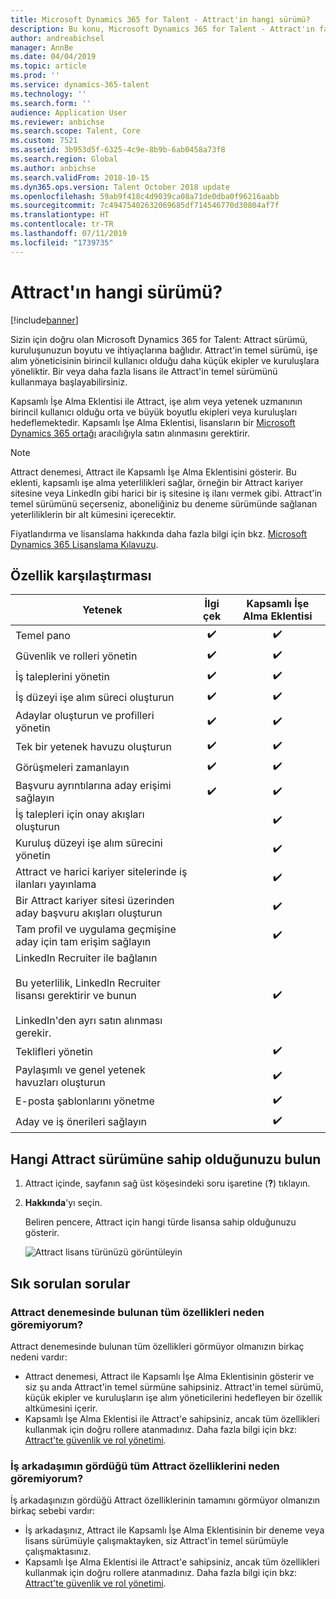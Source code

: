 ```yaml
---
title: Microsoft Dynamics 365 for Talent - Attract'in hangi sürümü?
description: Bu konu, Microsoft Dynamics 365 for Talent - Attract'ın farklı sürümlerindeki yeterlilikler hakkında bilgi sağlar.
author: andreabichsel
manager: AnnBe
ms.date: 04/04/2019
ms.topic: article
ms.prod: ''
ms.service: dynamics-365-talent
ms.technology: ''
ms.search.form: ''
audience: Application User
ms.reviewer: anbichse
ms.search.scope: Talent, Core
ms.custom: 7521
ms.assetid: 3b953d5f-6325-4c9e-8b9b-6ab0458a73f8
ms.search.region: Global
ms.author: anbichse
ms.search.validFrom: 2018-10-15
ms.dyn365.ops.version: Talent October 2018 update
ms.openlocfilehash: 59ab9f418c4d9039ca08a71de0dba0f96216aabb
ms.sourcegitcommit: 7c49475402632069685df714546770d30804af7f
ms.translationtype: HT
ms.contentlocale: tr-TR
ms.lasthandoff: 07/11/2019
ms.locfileid: "1739735"
---
```

# <a name="which-version-of-attract"></a>Attract'ın hangi sürümü?

[!include[banner](../includes/banner.md)]

Sizin için doğru olan Microsoft Dynamics 365 for Talent: Attract sürümü, kuruluşunuzun boyutu ve ihtiyaçlarına bağlıdır. Attract'in temel sürümü, işe alım yöneticisinin birincil kullanıcı olduğu daha küçük ekipler ve kuruluşlara yöneliktir. Bir veya daha fazla lisans ile Attract'in temel sürümünü kullanmaya başlayabilirsiniz.

Kapsamlı İşe Alma Eklentisi ile Attract, işe alım veya yetenek uzmanının birincil kullanıcı olduğu orta ve büyük boyutlu ekipleri veya kuruluşları hedeflemektedir. Kapsamlı İşe Alma Eklentisi, lisansların bir [Microsoft Dynamics 365 ortağı](https://dynamics.microsoft.com/partners/find-a-partner/) aracılığıyla satın alınmasını gerektirir.

> [!NOTE]
> Attract denemesi, Attract ile Kapsamlı İşe Alma Eklentisini gösterir. Bu eklenti, kapsamlı işe alma yeterlilikleri sağlar, örneğin bir Attract kariyer sitesine veya LinkedIn gibi harici bir iş sitesine iş ilanı vermek gibi. Attract'in temel sürümünü seçerseniz, aboneliğiniz bu deneme sürümünde sağlanan yeterliliklerin bir alt kümesini içerecektir.

Fiyatlandırma ve lisanslama hakkında daha fazla bilgi için bkz. [Microsoft Dynamics 365 Lisanslama Kılavuzu](https://go.microsoft.com/fwlink/?LinkId=866544).

## <a name="feature-comparison"></a>Özellik karşılaştırması

| Yetenek | İlgi çek | Kapsamlı İşe Alma Eklentisi |
| ---------- | :-----------: | :-------------------: |
| Temel pano | :heavy_check_mark: | :heavy_check_mark: |
| Güvenlik ve rolleri yönetin | :heavy_check_mark: | :heavy_check_mark: |
| İş taleplerini yönetin | :heavy_check_mark: | :heavy_check_mark: |
| İş düzeyi işe alım süreci oluşturun | :heavy_check_mark: | :heavy_check_mark: |
| Adaylar oluşturun ve profilleri yönetin | :heavy_check_mark: | :heavy_check_mark: |
| Tek bir yetenek havuzu oluşturun | :heavy_check_mark: | :heavy_check_mark: |
| Görüşmeleri zamanlayın | :heavy_check_mark: | :heavy_check_mark: |
| Başvuru ayrıntılarına aday erişimi sağlayın | :heavy_check_mark: | :heavy_check_mark: |
| İş talepleri için onay akışları oluşturun | | :heavy_check_mark: |
| Kuruluş düzeyi işe alım sürecini yönetin | | :heavy_check_mark: |
| Attract ve harici kariyer sitelerinde iş ilanları yayınlama | | :heavy_check_mark: |
| Bir Attract kariyer sitesi üzerinden aday başvuru akışları oluşturun | | :heavy_check_mark: |
| Tam profil ve uygulama geçmişine aday için tam erişim sağlayın | | :heavy_check_mark: |
| LinkedIn Recruiter ile bağlanın<br></br>Bu yeterlilik, LinkedIn Recruiter lisansı gerektirir ve bunun <br></br> LinkedIn'den ayrı satın alınması gerekir.</blockquote> | | :heavy_check_mark: |
| Teklifleri yönetin | | :heavy_check_mark: |
| Paylaşımlı ve genel yetenek havuzları oluşturun | | :heavy_check_mark: |
| E-posta şablonlarını yönetme | | :heavy_check_mark: |
| Aday ve iş önerileri sağlayın | | :heavy_check_mark: |

## <a name="find-out-which-version-of-attract-you-have"></a>Hangi Attract sürümüne sahip olduğunuzu bulun

1. Attract içinde, sayfanın sağ üst köşesindeki soru işaretine (**?**) tıklayın.
2. **Hakkında**'yı seçin.

    Beliren pencere, Attract için hangi türde lisansa sahip olduğunuzu gösterir.

    ![Attract lisans türünüzü görüntüleyin](media/attract-license-types.png)

## <a name="frequently-asked-questions"></a>Sık sorulan sorular

### <a name="why-dont-i-see-all-the-features-that-were-included-in-the-attract-trial"></a>Attract denemesinde bulunan tüm özellikleri neden göremiyorum?

Attract denemesinde bulunan tüm özellikleri görmüyor olmanızın birkaç nedeni vardır:

- Attract denemesi, Attract ile Kapsamlı İşe Alma Eklentisinin gösterir ve siz şu anda Attract'in temel sürmüne sahipsiniz. Attract'in temel sürümü, küçük ekipler ve kuruluşların işe alım yöneticilerini hedefleyen bir özellik altkümesini içerir.
- Kapsamlı İşe Alma Eklentisi ile Attract'e sahipsiniz, ancak tüm özellikleri kullanmak için doğru rollere atanmadınız. Daha fazla bilgi için bkz: [Attract'te güvenlik ve rol yönetimi](security-attract.md).

### <a name="why-dont-i-see-all-the-attract-features-that-my-coworker-sees"></a>İş arkadaşımın gördüğü tüm Attract özelliklerini neden göremiyorum?

İş arkadaşınızın gördüğü Attract özelliklerinin tamamını görmüyor olmanızın birkaç sebebi vardır:

- İş arkadaşınız, Attract ile Kapsamlı İşe Alma Eklentisinin bir deneme veya lisans sürümüyle çalışmaktayken, siz Attract'in temel sürümüyle çalışmaktasınız.
- Kapsamlı İşe Alma Eklentisi ile Attract'e sahipsiniz, ancak tüm özellikleri kullanmak için doğru rollere atanmadınız. Daha fazla bilgi için bkz: [Attract'te güvenlik ve rol yönetimi](security-attract.md).
